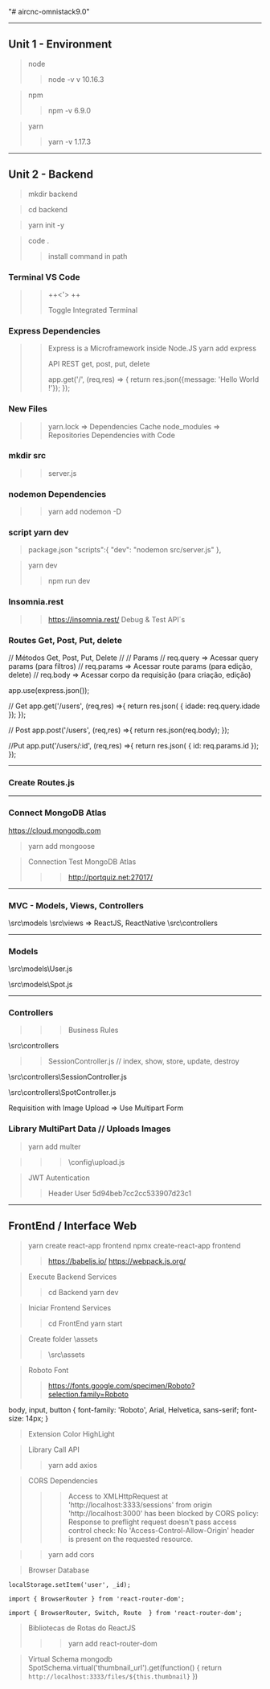 "# aircnc-omnistack9.0"

---
## Unit 1 - Environment

> node
>> node -v
>> v 10.16.3

> npm
>> npm -v
>> 6.9.0

> yarn
>> yarn -v
>> 1.17.3

---
## Unit 2 - Backend

> mkdir backend

> cd backend

> yarn init -y

> code .
>> install command in path

### Terminal VS Code
>> <CTRL>+<SHIFT>+<'>
>> <CTRL>+<SHIFT>+<p>
>> Toggle Integrated Terminal


### Express Dependencies
>> Express is a Microframework inside Node.JS
>>yarn add express
>>
>> API REST
>> get, post, put, delete
>>
>> app.get('/', (req,res) => {
  return res.json({message: 'Hello World !'});
});

### New Files
>> yarn.lock => Dependencies Cache
>> node_modules => Repositories Dependencies with Code


### mkdir src
>> server.js


### nodemon Dependencies
>> yarn add nodemon -D


### script yarn dev

> package.json
"scripts":{
   "dev": "nodemon src/server.js"
 },

> yarn dev
>> npm run dev


### Insomnia.rest
>> https://insomnia.rest/
>> Debug & Test API´s


### Routes Get, Post, Put, delete
// Métodos Get, Post, Put, Delete
//
// Params
// req.query  => Acessar query params (para filtros)
// req.params => Acessar route params (para edição, delete)
// req.body   => Acessar corpo da requisição (para criação, edição)

app.use(express.json());

// Get
app.get('/users', (req,res) =>{
  return res.json( { idade: req.query.idade });
});

// Post
app.post('/users', (req,res) =>{
  return res.json(req.body);
});

//Put
app.put('/users/:id', (req,res) =>{
  return res.json( { id: req.params.id });
});


---

### Create Routes.js



---

### Connect MongoDB Atlas

https://cloud.mongodb.com

> yarn add mongoose

> Connection Test MongoDB Atlas
>>> http://portquiz.net:27017/


---

### MVC - Models, Views, Controllers


\src\models
\src\views => ReactJS, ReactNative
\src\controllers



---

### Models

\src\models\User.js

\src\models\Spot.js


---

### Controllers

>>> Business Rules

\src\controllers

>> SessionController.js
// index, show, store, update, destroy



\src\controllers\SessionController.js

\src\controllers\SpotController.js


Requisition with Image Upload => Use Multipart Form
### Library MultiPart Data // Uploads Images

> yarn add multer

>>> \config\upload.js


> JWT Autentication
>> Header
>> User 5d94beb7cc2cc533907d23c1



----

##  FrontEnd / Interface Web

> yarn create react-app frontend
> npmx create-react-app frontend
>> https://babeljs.io/
>> https://webpack.js.org/


> Execute Backend Services
>> cd Backend
>> yarn dev


> Iniciar Frontend Services
>> cd FrontEnd
>> yarn start


> Create folder \assets
>> \src\assets


> Roboto Font
>> https://fonts.google.com/specimen/Roboto?selection.family=Roboto

body, input, button {
  font-family: 'Roboto', Arial, Helvetica, sans-serif;
  font-size: 14px;
}



> Extension Color HighLight


> Library Call API
>> yarn add axios



> CORS Dependencies
>>> Access to XMLHttpRequest at 'http://localhost:3333/sessions' from origin 'http://localhost:3000' has been blocked by CORS policy: Response to preflight request doesn't pass access control check: No 'Access-Control-Allow-Origin' header is present on the requested resource.

>> yarn add cors




> Browser Database

    localStorage.setItem('user', _id);

    import { BrowserRouter } from 'react-router-dom';

    import { BrowserRouter, Switch, Route  } from 'react-router-dom';



> Bibliotecas de Rotas do ReactJS
>>> yarn add react-router-dom



> Virtual Schema mongodb
SpotSchema.virtual('thumbnail_url').get(function() {
  return `http://localhost:3333/files/${this.thumbnail}`
})
